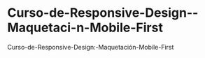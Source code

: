 # Curso-de-Responsive-Design--Maquetaci-n-Mobile-First
Curso-de-Responsive-Design:-Maquetación-Mobile-First

